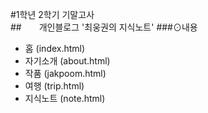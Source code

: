 #1학년 2학기 기말고사
<br>
##　　개인블로그 '최웅권의 지식노트'
###⊙내용
- 홈 (index.html)
- 자기소개 (about.html)
- 작품 (jakpoom.html)
- 여행 (trip.html)
- 지식노트 (note.html)
